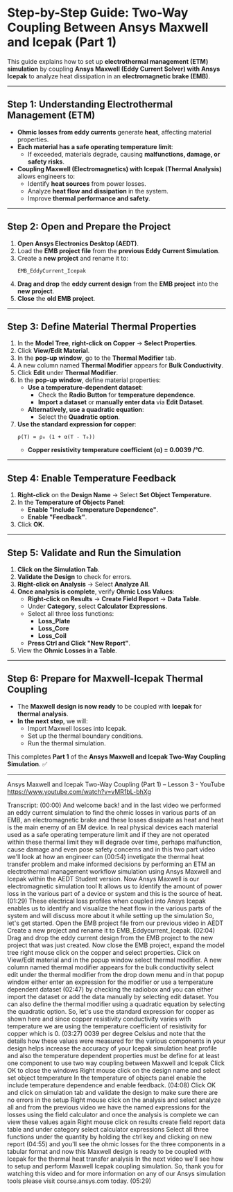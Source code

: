 # **Step-by-Step Guide: Two-Way Coupling Between Ansys Maxwell and Icepak (Part 1)**

This guide explains how to set up **electrothermal management (ETM) simulation** by coupling **Ansys Maxwell (Eddy Current Solver) with Ansys Icepak** to analyze heat dissipation in an **electromagnetic brake (EMB)**.

---

## **Step 1: Understanding Electrothermal Management (ETM)**
- **Ohmic losses from eddy currents** generate **heat**, affecting material properties.
- **Each material has a safe operating temperature limit**:
  - If exceeded, materials degrade, causing **malfunctions, damage, or safety risks**.
- **Coupling Maxwell (Electromagnetics) with Icepak (Thermal Analysis)** allows engineers to:
  - Identify **heat sources** from power losses.
  - Analyze **heat flow and dissipation** in the system.
  - Improve **thermal performance and safety**.

---

## **Step 2: Open and Prepare the Project**
1. **Open Ansys Electronics Desktop (AEDT)**.
2. Load the **EMB project file** from the **previous Eddy Current Simulation**.
3. Create a **new project** and rename it to:
   ```
   EMB_EddyCurrent_Icepak
   ```
4. **Drag and drop** the **eddy current design** from the **EMB project** into the **new project**.
5. **Close** the **old EMB project**.

---

## **Step 3: Define Material Thermal Properties**
1. In the **Model Tree**, **right-click on Copper** → **Select Properties**.
2. Click **View/Edit Material**.
3. In the **pop-up window**, go to the **Thermal Modifier** tab.
4. A new column named **Thermal Modifier** appears for **Bulk Conductivity**.
5. Click **Edit** under **Thermal Modifier**.
6. In the **pop-up window**, define material properties:
   - **Use a temperature-dependent dataset**:
     - Check the **Radio Button** for **temperature dependence**.
     - **Import a dataset** or **manually enter data** via **Edit Dataset**.
   - **Alternatively, use a quadratic equation**:
     - Select the **Quadratic option**.
7. **Use the standard expression for copper**:
   ```
   ρ(T) = ρ₀ (1 + α(T - T₀))
   ```
   - **Copper resistivity temperature coefficient (α) = 0.0039 /°C**.

---

## **Step 4: Enable Temperature Feedback**
1. **Right-click** on the **Design Name** → Select **Set Object Temperature**.
2. In the **Temperature of Objects Panel**:
   - **Enable "Include Temperature Dependence"**.
   - **Enable "Feedback"**.
3. Click **OK**.

---

## **Step 5: Validate and Run the Simulation**
1. **Click on the Simulation Tab**.
2. **Validate the Design** to check for errors.
3. **Right-click on Analysis** → Select **Analyze All**.
4. **Once analysis is complete**, verify **Ohmic Loss Values**:
   - **Right-click on Results** → **Create Field Report** → **Data Table**.
   - Under **Category**, select **Calculator Expressions**.
   - Select all three loss functions:
     - **Loss_Plate**
     - **Loss_Core**
     - **Loss_Coil**
   - **Press Ctrl and Click "New Report"**.
5. View the **Ohmic Losses in a Table**.

---

## **Step 6: Prepare for Maxwell-Icepak Thermal Coupling**
- The **Maxwell design is now ready** to be coupled with **Icepak** for **thermal analysis**.
- **In the next step**, we will:
  - Import Maxwell losses into Icepak.
  - Set up the thermal boundary conditions.
  - Run the thermal simulation.

This completes **Part 1** of the **Ansys Maxwell and Icepak Two-Way Coupling Simulation**. ✅

---

Ansys Maxwell and Icepak Two-Way Coupling (Part 1) – Lesson 3 - YouTube
https://www.youtube.com/watch?v=vMR1bL-bhXg

Transcript:
(00:00) And welcome back! and in the last video we performed an eddy current simulation to find the ohmic losses in various parts of an EMB, an electromagnetic brake and these losses dissipate as heat and heat is the main enemy of an EM device. In real physical devices each material used as a safe operating temperature limit and if they are not operated within these thermal limit they will degrade over time, perhaps malfunction, cause damage and even pose safety concerns and in this two part video we'll look at how an engineer can
(00:54) invetigate the thermal heat transfer problem and make informed decisions by performing an ETM an electrothermal management workflow simulation using Ansys Maxwell and Icepak within the AEDT Student version. Now Ansys Maxwell is our electromagnetic simulation tool It allows us to identify the amount of power loss in the various part of a device or system and this is the source of heat.
(01:29) These electrical loss profiles when coupled into Ansys Icepak enables us to identify and visualize the heat flow in the various parts of the system and will discuss more about it while setting up the simulation So, let's get started. Open the EMB project file from our previous video in AEDT Create a new project and rename it to EMB_Eddycurrent_Icepak.
(02:04) Drag and drop the eddy current design from the EMB project to the new project that was just created. Now close the EMB project, expand the model tree right mouse click on the copper and select properties. Click on View/Edit material and in the popup window select thermal modifier. A new column named thermal modifier appears for the bulk conductivity select edit under the thermal modifier from the drop down menu and in that popup window either enter an expression for the modifier or use a temperature dependent dataset
(02:47) by checking the radiobox and you can either import the dataset or add the data manually by selecting edit dataset. You can also define the thermal modifier using a quadratic equation by selecting the quadratic option. So, let's use the standard expression for copper as shown here and since copper resistivity conductivity varies with temperature we are using the temperature coefficient of resistivity for copper which is 0.
(03:27) 0039 per degree Celsius and note that the details how these values were measured for the various components in your design helps increase the accuracy of your Icepak simulation heat profile and also the temperature dependent properties must be define for at least one component to use two way coupling between Maxwell and Icepak Click OK to close the windows Right mouse click on the design name and select set object temperature In the temperature of objects panel enable the include temperature dependence and enable feedback.
(04:08) Click OK and click on simulation tab and validate the design to make sure there are no errors in the setup Right mouse click on the analysis and select analyze all and from the previous video we have the named expressions for the losses using the field calculator and once the analysis is complete we can view these values again Right mouse click on results create field report data table and under category select calculator expressions Select all three functions under the quantity by holding the ctrl key and clicking on new report
(04:55) and you'll see the ohmic losses for the three components in a tabular format and now this Maxwell design is ready to be coupled with Icepak for the thermal heat transfer analysis In the next video we'll see how to setup and perform Maxwell Icepak coupling simulation. So, thank you for watching this video and for more information on any of our Ansys simulation tools please visit course.ansys.com today.
(05:29) 
